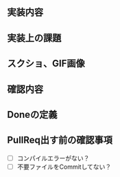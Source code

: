 ## 実装内容

## 実装上の課題

## スクショ、GIF画像

## 確認内容

## Doneの定義

## PullReq出す前の確認事項

- [ ] コンパイルエラーがない？
- [ ] 不要ファイルをCommitしてない？
